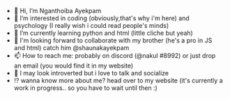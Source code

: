 - 👋 Hi, I’m Nganthoiba Ayekpam
- 👀 I’m interested in coding (obviously,that's why i'm here) and psychology (I really wish i could read people's minds)
- 🌱 I’m currently learning python and html (little cliche but yeah)
- 💞️ I'm looking forward to collaborate with my brother (he's a pro in JS and html) catch him @shaunakayekpam
- 📫 How to reach me: probably on discord (@nakul #8992) or just drop an email (you would find it in my website)
- 🤗 I may look introverted but i love to talk and socialize
- ⁉️ wanna know more about me? head over to my website (it's currently a work in progress.. so you have to wait until then :)
